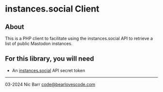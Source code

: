 # instances.social Client

## About
This is a PHP client to facilitate using the instances.social API to retrieve a list of public Mastodon instances.

## For this library, you will need
- An [instances.social](ihttps://instances.social/api/token) API secret token

---
03-2024 Nic Barr <code@bearlovescode.com>
